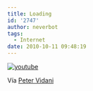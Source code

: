 ```yaml
---
title: Loading
id: '2747'
author: neverbot
tags:
  - Internet
date: 2010-10-11 09:48:19
---
```


[![](./youtube.gif "youtube")](./youtube.gif)

Vía [Peter Vidani](http://blog.petervidani.com/post/746317932/via-krislane)
